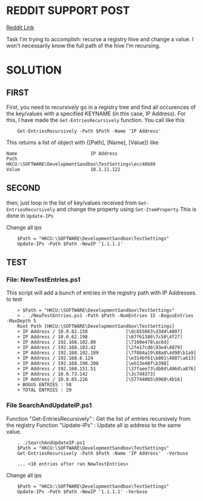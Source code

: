 # REDDIT SUPPORT POST

[Reddit Link](https://www.reddit.com/r/PowerShell/comments/w3s0c2/changing_a_registry_value_dont_know_the_whole/)

Task I'm trying to accomplish: recurse a registry hive and change a value. I won't necessarily know the full path of the hive I'm recursing.


# SOLUTION

## __FIRST__

First, you need to _recursively_ go in a registry tree and find all occurences of the key/values with a specified KEYNAME (in this case, IP Address). For this, I have made the ```Get-EntriesRecursively``` function. You call like this
```
    Get-EntriesRecursively -Path $Path -Name 'IP Address'
```

This returns a list of object with {[Path], [Name], [Value]} like

```
Name                           IP Address
Path                           HKCU:\SOFTWARE\DevelopmentSandbox\TestSettings\ecc48b89
Value                          10.1.11.122
```


## __SECOND__

then, just loop in the list of key/values received from  ```Get-EntriesRecursively``` and change the property using ```Set-ItemProperty``` This is done in ```Update-IPs```

Change all ips
```
    $Path = "HKCU:\SOFTWARE\DevelopmentSandbox\TestSettings"
    Update-IPs -Path $Path -NewIP '1.1.1.1'
```

## __TEST__

### File: NewTestEntries.ps1

This script will add a bunch of entries in the registry path with IP Addresses. to test

```
    > $Path = "HKCU:\SOFTWARE\DevelopmentSandbox\TestSettings"
    > . ./NewTestEntries.ps1 -Path $Path -NumEntries 15 -BogusEntries -MaxDepth 5
	Root Path [HKCU:\SOFTWARE\DevelopmentSandbox\TestSettings]
	+ IP Address / 10.0.82.158              [\dcb55063\d3d4\4007]
	+ IP Address / 10.0.62.198              [\67f61386\7c50\4f27]
	+ IP Address / 192.168.102.80           [\7160e478\ac6d]
	+ IP Address / 192.168.103.42           [\2fe17cd6\93e4\4079]
	+ IP Address / 192.168.102.189          [\7f084a19\88a8\4d98\b1a9]
	+ IP Address / 192.168.6.124            [\e314bf61\b801\4887\a613]
	+ IP Address / 192.168.198.208          [\eb13e48f\b398]
	+ IP Address / 192.168.151.51           [\37faee73\db0d\406d\a876]
	+ IP Address / 10.0.73.142              [\3c7d4373]
	+ IP Address / 10.0.65.226              [\57744065\0968\4b16]
	+ BOGUS ENTRIES : 58
	+ TOTAL ENTRIES : 29
```


### File SearchAndUpdateIP.ps1

Function "Get-EntriesRecursively" : Get the list of entries recursively from the registry
Function "Update-IPs" : Update all ip address to the same value.


```
    . ./SearchAndUpdateIP.ps1
    $Path = "HKCU:\SOFTWARE\DevelopmentSandbox\TestSettings"
    Get-EntriesRecursively -Path $Path -Name 'IP Address'  -Verbose

    ... <10 entries after ran NewTestEntries>
```

Change all ips
```
    $Path = "HKCU:\SOFTWARE\DevelopmentSandbox\TestSettings"
    Update-IPs -Path $Path -NewIP '1.1.1.1' -Verbose
```